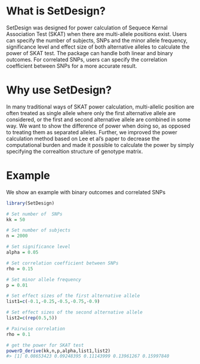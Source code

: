 
# What is SetDesign?

SetDesign was designed for power calculation of Sequece Kernal
Association Test (SKAT) when there are multi-allele positions exist.
Users can specify the number of subjects, SNPs and the minor allele
frequency, significance level and effect size of both alternative
alleles to calculate the power of SKAT test. The package can handle both
linear and binary outcomes. For correlated SNPs, users can specify the
correlation coefficient between SNPs for a more accurate result.

# Why use SetDesign?

In many traditional ways of SKAT power calculation, multi-allelic
position are often treated as single allele where only the first
alternative allele are considered, or the first and second alternative
allele are combined in some way. We want to show the difference of power
when doing so, as opposed to treating them as separated alleles.
Further, we improved the power calculation method based on Lee et al’s
paper to decrease the computational burden and made it possible to
calculate the power by simply specifying the correaltion structure of
genotype matrix.

# Example

We show an example with binary outcomes and correlated SNPs

``` r
library(SetDesign)

# Set number of  SNPs
kk = 50

# Set number of subjects
n = 2000

# Set significance level
alpha = 0.05

# Set correlation coefficient between SNPs
rho = 0.15

# Set minor allele frequency
p = 0.01

# Set effect sizes of the first alternative allele
list1=c(-0.1,-0.25,-0.5,-0.75,-0.9)

# Set effect sizes of the second alternative allele
list2=c(rep(0.5,5))

# Pairwise correlation
rho = 0.1

# get the power for SKAT test
powerD_derive(kk,n,p,alpha,list1,list2)
#> [1] 0.08653423 0.09248395 0.11143999 0.13961267 0.15997840
```
